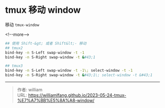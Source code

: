 # tmux 移动 window


移动 `tmux-window`

&lt;!--more--&gt;

```bash
## 使用 Shift-&gt; 或者 Shift&lt;- 移动
## tmux2
bind-key -n S-Left swap-window -t -1
bind-key -n S-Right swap-window -t &#43;1

## tmux3
bind-key -n S-Left swap-window -t -1\; select-window -t -1
bind-key -n S-Right swap-window -t &#43;1\; select-window -t &#43;1
```



---

> 作者: william  
> URL: https://williamlfang.github.io/2023-05-24-tmux-%E7%A7%BB%E5%8A%A8-window/  

